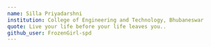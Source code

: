 ```yaml
---
name: Silla Priyadarshni
institution: College of Engineering and Technology, Bhubaneswar
quote: Live your life before your life leaves you..
github_user: FrozenGirl-spd
---
```

